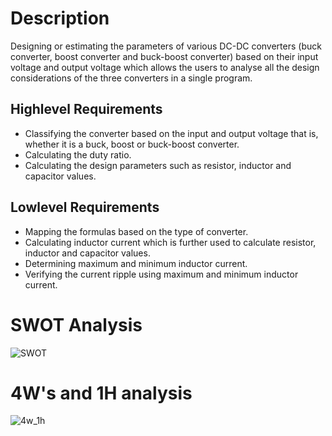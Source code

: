 # Description
Designing or estimating the parameters of various DC-DC converters (buck converter, boost converter and buck-boost converter) based on their input voltage and output voltage which allows the users to analyse all the design considerations of the three converters in a single program.

## Highlevel Requirements
* Classifying  the converter based on the input and output voltage that is, whether it is a buck, boost or buck-boost converter.
* Calculating the duty ratio.
* Calculating the design parameters such as resistor, inductor and capacitor values.

## Lowlevel Requirements
* Mapping the formulas based on the type of converter.
* Calculating inductor current which is  further used to calculate resistor, inductor and capacitor values.
* Determining maximum and minimum inductor current.
* Verifying the current ripple using maximum and minimum inductor current.

# SWOT Analysis
![SWOT](https://user-images.githubusercontent.com/98839182/155742384-b92ec9a8-6239-4a71-9bbb-1bd556ca8b66.PNG)


# 4W's and 1H analysis

![4w_1h](https://user-images.githubusercontent.com/98839182/155742412-07ed30c1-ee35-4099-86e0-b60f6d9adbd9.PNG)




